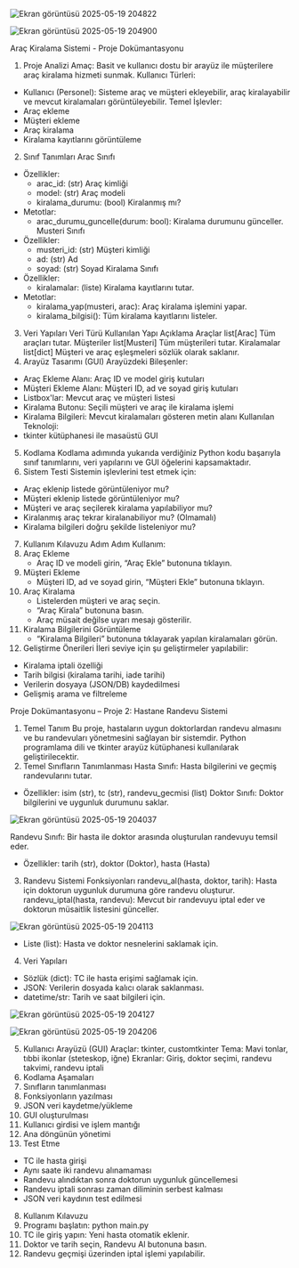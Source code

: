 ![Ekran görüntüsü 2025-05-19 204822](https://github.com/user-attachments/assets/64670d4c-6980-4b8b-ae8e-856247002b0e)


![Ekran görüntüsü 2025-05-19 204900](https://github.com/user-attachments/assets/cd6504a7-8bcd-402b-aab2-65d7af2045e3)

Araç Kiralama Sistemi - Proje Dokümantasyonu
1. Proje Analizi Amaç:
Basit ve kullanıcı dostu bir arayüz ile müşterilere araç kiralama hizmeti sunmak.
Kullanıcı Türleri:
- Kullanıcı (Personel): Sisteme araç ve müşteri ekleyebilir, araç kiralayabilir ve mevcut kiralamaları görüntüleyebilir.
 Temel İşlevler:
- Araç ekleme
- Müşteri ekleme
- Araç kiralama
- Kiralama kayıtlarını görüntüleme
2. Sınıf Tanımları
 Arac Sınıfı
- Özellikler:
  - arac_id: (str) Araç kimliği
  - model: (str) Araç modeli
  - kiralama_durumu: (bool) Kiralanmış mı?
- Metotlar:
  - arac_durumu_guncelle(durum: bool): Kiralama durumunu günceller.
 Musteri Sınıfı
- Özellikler:
  - musteri_id: (str) Müşteri kimliği
  - ad: (str) Ad
  - soyad: (str) Soyad
 Kiralama Sınıfı
- Özellikler:
  - kiralamalar: (liste) Kiralama kayıtlarını tutar.
- Metotlar:
  - kiralama_yap(musteri, arac): Araç kiralama işlemini yapar.
  - kiralama_bilgisi(): Tüm kiralama kayıtlarını listeler.
3. Veri Yapıları
Veri Türü	Kullanılan Yapı	Açıklama
Araçlar	list[Arac]	Tüm araçları tutar.
Müşteriler	list[Musteri]	Tüm müşterileri tutar.
Kiralamalar	list[dict]	Müşteri ve araç eşleşmeleri sözlük olarak saklanır.
4. Arayüz Tasarımı (GUI)
Arayüzdeki Bileşenler:
- Araç Ekleme Alanı: Araç ID ve model giriş kutuları
- Müşteri Ekleme Alanı: Müşteri ID, ad ve soyad giriş kutuları
- Listbox'lar: Mevcut araç ve müşteri listesi
- Kiralama Butonu: Seçili müşteri ve araç ile kiralama işlemi
- Kiralama Bilgileri: Mevcut kiralamaları gösteren metin alanı
Kullanılan Teknoloji:
- tkinter kütüphanesi ile masaüstü GUI
5. Kodlama
Kodlama adımında yukarıda verdiğiniz Python kodu başarıyla sınıf tanımlarını, veri yapılarını ve GUI öğelerini kapsamaktadır.
6. Sistem Testi
Sistemin işlevlerini test etmek için:
- Araç eklenip listede görüntüleniyor mu?
- Müşteri eklenip listede görüntüleniyor mu?
- Müşteri ve araç seçilerek kiralama yapılabiliyor mu?
- Kiralanmış araç tekrar kiralanabiliyor mu? (Olmamalı)
- Kiralama bilgileri doğru şekilde listeleniyor mu?
7. Kullanım Kılavuzu
Adım Adım Kullanım:
1. Araç Ekleme
   - Araç ID ve modeli girin, “Araç Ekle” butonuna tıklayın.
2. Müşteri Ekleme
   - Müşteri ID, ad ve soyad girin, “Müşteri Ekle” butonuna tıklayın.
3. Araç Kiralama
   - Listelerden müşteri ve araç seçin.
   - “Araç Kirala” butonuna basın.
   - Araç müsait değilse uyarı mesajı gösterilir.
4. Kiralama Bilgilerini Görüntüleme
   - “Kiralama Bilgileri” butonuna tıklayarak yapılan kiralamaları görün.
8. Geliştirme Önerileri
İleri seviye için şu geliştirmeler yapılabilir:
- Kiralama iptali özelliği
- Tarih bilgisi (kiralama tarihi, iade tarihi)
- Verilerin dosyaya (JSON/DB) kaydedilmesi
- Gelişmiş arama ve filtreleme

Proje Dokümantasyonu – Proje 2: Hastane Randevu Sistemi

1. Temel Tanım
Bu proje, hastaların uygun doktorlardan randevu almasını ve bu randevuları yönetmesini sağlayan bir sistemdir. Python programlama dili ve tkinter arayüz kütüphanesi kullanılarak geliştirilecektir.
2. Temel Sınıfların Tanımlanması
Hasta Sınıfı: Hasta bilgilerini ve geçmiş randevularını tutar.
- Özellikler: isim (str), tc (str), randevu_gecmisi (list)
Doktor Sınıfı: Doktor bilgilerini ve uygunluk durumunu saklar.

![Ekran görüntüsü 2025-05-19 204037](https://github.com/user-attachments/assets/acc07ae7-ba2a-449a-8d2e-116b347b1f41)

Randevu Sınıfı: Bir hasta ile doktor arasında oluşturulan randevuyu temsil eder.
- Özellikler: tarih (str), doktor (Doktor), hasta (Hasta)
3. Randevu Sistemi Fonksiyonları
randevu_al(hasta, doktor, tarih): Hasta için doktorun uygunluk durumuna göre randevu oluşturur.
randevu_iptal(hasta, randevu): Mevcut bir randevuyu iptal eder ve doktorun müsaitlik listesini günceller.

 ![Ekran görüntüsü 2025-05-19 204113](https://github.com/user-attachments/assets/75d3e7e4-0ea6-47cc-9dc7-385866faf9fa)

- Liste (list): Hasta ve doktor nesnelerini saklamak için.
4. Veri Yapıları
  
- Sözlük (dict): TC ile hasta erişimi sağlamak için.
- JSON: Verilerin dosyada kalıcı olarak saklanması.
- datetime/str: Tarih ve saat bilgileri için.

![Ekran görüntüsü 2025-05-19 204127](https://github.com/user-attachments/assets/0156b611-3a5d-40e8-ac7a-553f0934a036)

![Ekran görüntüsü 2025-05-19 204206](https://github.com/user-attachments/assets/ca8614cc-a59a-40b7-a242-35ab3dd28443)


5. Kullanıcı Arayüzü (GUI)
Araçlar: tkinter, customtkinter
Tema: Mavi tonlar, tıbbi ikonlar (steteskop, iğne)
Ekranlar: Giriş, doktor seçimi, randevu takvimi, randevu iptali
6. Kodlama Aşamaları
1. Sınıfların tanımlanması
2. Fonksiyonların yazılması
3. JSON veri kaydetme/yükleme
4. GUI oluşturulması
5. Kullanıcı girdisi ve işlem mantığı
6. Ana döngünün yönetimi
7. Test Etme
- TC ile hasta girişi
- Aynı saate iki randevu alınamaması
- Randevu alındıktan sonra doktorun uygunluk güncellemesi
- Randevu iptali sonrası zaman diliminin serbest kalması
- JSON veri kaydının test edilmesi
8. Kullanım Kılavuzu
1. Programı başlatın: python main.py
2. TC ile giriş yapın: Yeni hasta otomatik eklenir.
3. Doktor ve tarih seçin, Randevu Al butonuna basın.
4. Randevu geçmişi üzerinden iptal işlemi yapılabilir.


